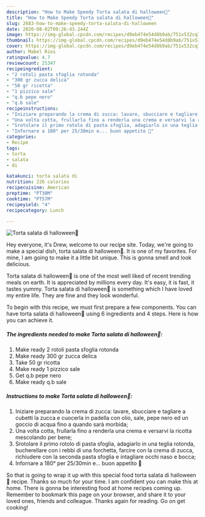 ```yaml
---
description: "How to Make Speedy Torta salata di halloween🎃"
title: "How to Make Speedy Torta salata di halloween🎃"
slug: 2683-how-to-make-speedy-torta-salata-di-halloween
date: 2020-08-02T09:26:43.244Z
image: https://img-global.cpcdn.com/recipes/d9eb474e54d8b9ab/751x532cq70/torta-salata-di-halloween🎃-recipe-main-photo.jpg
thumbnail: https://img-global.cpcdn.com/recipes/d9eb474e54d8b9ab/751x532cq70/torta-salata-di-halloween🎃-recipe-main-photo.jpg
cover: https://img-global.cpcdn.com/recipes/d9eb474e54d8b9ab/751x532cq70/torta-salata-di-halloween🎃-recipe-main-photo.jpg
author: Mabel Rios
ratingvalue: 4.7
reviewcount: 25347
recipeingredient:
- "2 rotoli pasta sfoglia rotonda"
- "300 gr zucca delica"
- "50 gr ricotta"
- "1 pizzico sale"
- "q.b pepe nero"
- "q.b sale"
recipeinstructions:
- "Iniziare preparando la crema di zucca: lavare, sbucciare e tagliare a cubetti la zucca e cuocerla in padella con olio, sale, pepe nero ed un goccio di acqua fino a quando sarà morbida;"
- "Una volta cotta, frullarla fino a renderla una crema e versarvi la ricotta mescolando per bene;"
- "Srotolare il primo rotolo di pasta sfoglia, adagiarlo in una teglia rotonda, bucherellare con i rebbi di una forchetta, farcire con la crema di zucca, richiudere con la seconda pasta sfoglia e intagliare occhi naso e bocca;"
- "Infornare a 180° per 25/30min e... buon appetito 🧡"
categories:
- Recipe
tags:
- torta
- salata
- di

katakunci: torta salata di 
nutrition: 226 calories
recipecuisine: American
preptime: "PT30M"
cooktime: "PT57M"
recipeyield: "4"
recipecategory: Lunch

---
```



![Torta salata di halloween🎃](https://img-global.cpcdn.com/recipes/d9eb474e54d8b9ab/751x532cq70/torta-salata-di-halloween🎃-recipe-main-photo.jpg)

Hey everyone, it's Drew, welcome to our recipe site. Today, we're going to make a special dish, torta salata di halloween🎃. It is one of my favorites. For mine, I am going to make it a little bit unique. This is gonna smell and look delicious.

Torta salata di halloween🎃 is one of the most well liked of recent trending meals on earth. It is appreciated by millions every day. It's easy, it is fast, it tastes yummy. Torta salata di halloween🎃 is something which I have loved my entire life. They are fine and they look wonderful.




To begin with this recipe, we must first prepare a few components. You can have torta salata di halloween🎃 using 6 ingredients and 4 steps. Here is how you can achieve it.

<!--inarticleads1-->

##### The ingredients needed to make Torta salata di halloween🎃:

1. Make ready 2 rotoli pasta sfoglia rotonda
1. Make ready 300 gr zucca delica
1. Take 50 gr ricotta
1. Make ready 1 pizzico sale
1. Get q.b pepe nero
1. Make ready q.b sale




<!--inarticleads2-->

##### Instructions to make Torta salata di halloween🎃:

1. Iniziare preparando la crema di zucca: lavare, sbucciare e tagliare a cubetti la zucca e cuocerla in padella con olio, sale, pepe nero ed un goccio di acqua fino a quando sarà morbida;
1. Una volta cotta, frullarla fino a renderla una crema e versarvi la ricotta mescolando per bene;
1. Srotolare il primo rotolo di pasta sfoglia, adagiarlo in una teglia rotonda, bucherellare con i rebbi di una forchetta, farcire con la crema di zucca, richiudere con la seconda pasta sfoglia e intagliare occhi naso e bocca;
1. Infornare a 180° per 25/30min e... buon appetito 🧡




So that is going to wrap it up with this special food torta salata di halloween🎃 recipe. Thanks so much for your time. I am confident you can make this at home. There is gonna be interesting food at home recipes coming up. Remember to bookmark this page on your browser, and share it to your loved ones, friends and colleague. Thanks again for reading. Go on get cooking!
